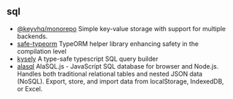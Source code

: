 ## sql

- [@keyvhq/monorepo](https://github.com/microlinkhq/keyv) Simple key-value storage with support for multiple backends.
- [safe-typeorm](https://github.com/samchon/safe-typeorm) TypeORM helper library enhancing safety in the compilation level
- [kysely](https://github.com/koskimas/kysely) A type-safe typescript SQL query builder
- [alasql](https://github.com/alasql/alasql) AlaSQL.js - JavaScript SQL database for browser and Node.js. Handles both traditional relational tables and nested JSON data (NoSQL). Export, store, and import data from localStorage, IndexedDB, or Excel.